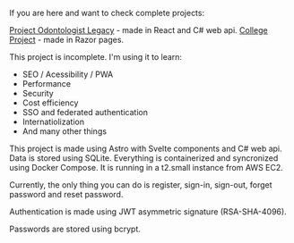 If you are here and want to check complete projects:

[Project Odontologist Legacy](https://github.com/Kevin-S-Soares/Project_Odontologist_Legacy) - made in React and C# web api.
[College Project](https://github.com/Kevin-S-Soares/Projeto_5S_T12) - made in Razor pages.

This project is incomplete. I'm using it to learn:
 - SEO / Acessibility / PWA
 - Performance
 - Security
 - Cost efficiency
 - SSO and federated authentication
 - Internatiolization
 - And many other things


This project is made using Astro with Svelte components and C# web api. Data is stored using SQLite. Everything is containerized and syncronized using Docker Compose. It is running in a t2.small instance from AWS EC2.

Currently, the only thing you can do is register, sign-in, sign-out, forget password and reset password. 

Authentication is made using JWT asymmetric signature (RSA-SHA-4096).

Passwords are stored using bcrypt.